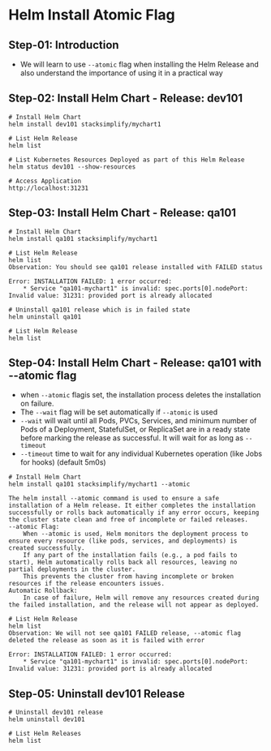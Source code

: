 # Helm Install Atomic Flag



## Step-01: Introduction
- We will learn to use `--atomic` flag when installing the Helm Release and also understand the importance of using it in a practical way



## Step-02: Install Helm Chart - Release: dev101
```t
# Install Helm Chart 
helm install dev101 stacksimplify/mychart1

# List Helm Release
helm list 

# List Kubernetes Resources Deployed as part of this Helm Release
helm status dev101 --show-resources

# Access Application
http://localhost:31231
```



## Step-03: Install Helm Chart - Release: qa101
```t
# Install Helm Chart 
helm install qa101 stacksimplify/mychart1

# List Helm Release
helm list 
Observation: You should see qa101 release installed with FAILED status

Error: INSTALLATION FAILED: 1 error occurred:
	* Service "qa101-mychart1" is invalid: spec.ports[0].nodePort: Invalid value: 31231: provided port is already allocated

# Uninstall qa101 release which is in failed state
helm uninstall qa101

# List Helm Release
helm list 
```



## Step-04: Install Helm Chart - Release: qa101 with --atomic flag
- when `--atomic` flagis set, the installation process deletes the installation on failure. 
- The `--wait` flag will be set automatically if `--atomic` is used
- `--wait` will wait until all Pods, PVCs, Services, and minimum number of Pods of a Deployment, StatefulSet, or ReplicaSet are in a ready state before marking the release as successful. It will wait for as long as `--timeout`
- `--timeout`  time to wait for any individual Kubernetes operation (like Jobs for hooks) (default 5m0s)
```t
# Install Helm Chart 
helm install qa101 stacksimplify/mychart1 --atomic

The helm install --atomic command is used to ensure a safe installation of a Helm release. It either completes the installation successfully or rolls back automatically if any error occurs, keeping the cluster state clean and free of incomplete or failed releases.
--atomic Flag:
    When --atomic is used, Helm monitors the deployment process to ensure every resource (like pods, services, and deployments) is created successfully.
    If any part of the installation fails (e.g., a pod fails to start), Helm automatically rolls back all resources, leaving no partial deployments in the cluster.
    This prevents the cluster from having incomplete or broken resources if the release encounters issues.
Automatic Rollback:
    In case of failure, Helm will remove any resources created during the failed installation, and the release will not appear as deployed.

# List Helm Release
helm list 
Observation: We will not see qa101 FAILED release, --atomic flag deleted the release as soon as it is failed with error

Error: INSTALLATION FAILED: 1 error occurred:
	* Service "qa101-mychart1" is invalid: spec.ports[0].nodePort: Invalid value: 31231: provided port is already allocated
```



## Step-05: Uninstall dev101 Release
```t
# Uninstall dev101 release
helm uninstall dev101

# List Helm Releases
helm list
```


